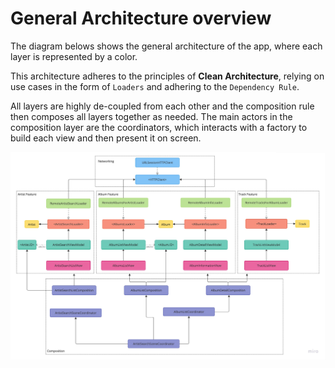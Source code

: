 # General Architecture overview
The diagram belows shows the general architecture of the app, where each layer is represented by a color.

This architecture adheres to the principles of __Clean Architecture__, relying on use cases in the form of `Loaders` and adhering to the `Dependency Rule`.

All layers are highly de-coupled from each other and the composition rule then composes all layers together as needed.
The main actors in the composition layer are the coordinators, which interacts with a factory to build each view and then present it on screen.

![Architecture Overview](assets/ArchitectureOverview.jpg)
